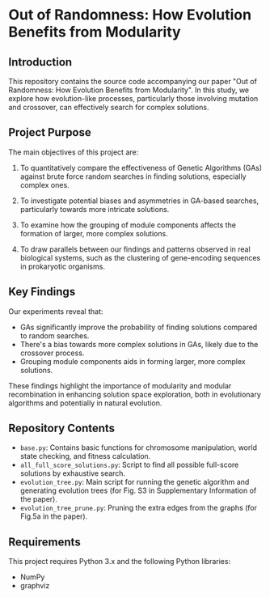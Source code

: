 # Out of Randomness: How Evolution Benefits from Modularity

## Introduction

This repository contains the source code accompanying our paper "Out of Randomness: How Evolution Benefits from Modularity". In this study, we explore how evolution-like processes, particularly those involving mutation and crossover, can effectively search for complex solutions.

## Project Purpose

The main objectives of this project are:

1. To quantitatively compare the effectiveness of Genetic Algorithms (GAs) against brute force random searches in finding solutions, especially complex ones.

2. To investigate potential biases and asymmetries in GA-based searches, particularly towards more intricate solutions.

3. To examine how the grouping of module components affects the formation of larger, more complex solutions.

4. To draw parallels between our findings and patterns observed in real biological systems, such as the clustering of gene-encoding sequences in prokaryotic organisms.

## Key Findings

Our experiments reveal that:

- GAs significantly improve the probability of finding solutions compared to random searches.
- There's a bias towards more complex solutions in GAs, likely due to the crossover process.
- Grouping module components aids in forming larger, more complex solutions.

These findings highlight the importance of modularity and modular recombination in enhancing solution space exploration, both in evolutionary algorithms and potentially in natural evolution.

## Repository Contents
- `base.py`: Contains basic functions for chromosome manipulation, world state checking, and fitness calculation.
- `all_full_score_solutions.py`: Script to find all possible full-score solutions by exhaustive search.
- `evolution_tree.py`: Main script for running the genetic algorithm and generating evolution trees (for Fig. S3 in Supplementary Information of the paper).
- `evolution_tree_prune.py`: Pruning the extra edges from the graphs (for Fig.5a in the paper).


## Requirements
This project requires Python 3.x and the following Python libraries:
- NumPy
- graphviz
